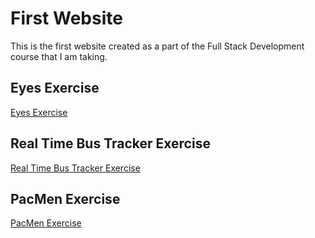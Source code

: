 # First Website

This is the first website created as a part of the Full Stack Development course that I am taking.

## Eyes Exercise
<a href="http://J-Rodshow44.github.io/Eyes"> Eyes Exercise </a>

## Real Time Bus Tracker Exercise
<a href="http://J-Rodshow44.github.io/Real-Time-Bus-Tracker"> Real Time Bus Tracker Exercise </a>

## PacMen Exercise
<a href="http://J-Rodshow44.github.io/Pacmen"> PacMen Exercise </a>


